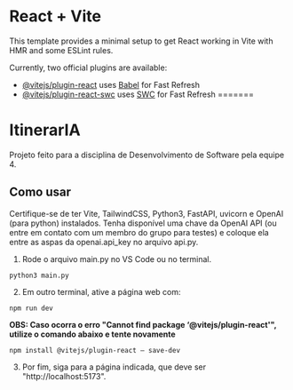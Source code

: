 # React + Vite

This template provides a minimal setup to get React working in Vite with HMR and some ESLint rules.

Currently, two official plugins are available:

- [@vitejs/plugin-react](https://github.com/vitejs/vite-plugin-react/blob/main/packages/plugin-react/README.md) uses [Babel](https://babeljs.io/) for Fast Refresh
- [@vitejs/plugin-react-swc](https://github.com/vitejs/vite-plugin-react-swc) uses [SWC](https://swc.rs/) for Fast Refresh
=======
# ItinerarIA

Projeto feito para a disciplina de Desenvolvimento de Software pela equipe 4.

## Como usar

Certifique-se de ter Vite, TailwindCSS, Python3, FastAPI, uvicorn e OpenAI (para python) instalados.
Tenha disponível uma chave da OpenAI API (ou entre em contato com um membro do grupo para testes) e coloque ela entre as aspas da openai.api_key no arquivo api.py.

1. Rode o arquivo main.py no VS Code ou no terminal.

```
python3 main.py
```

2. Em outro terminal, ative a página web com:

```
npm run dev
```

**OBS: Caso ocorra o erro "Cannot find package ‘@vitejs/plugin-react'", utilize o comando abaixo e tente novamente**

```
npm install @vitejs/plugin-react — save-dev
```

3. Por fim, siga para a página indicada, que deve ser "http://localhost:5173".
